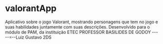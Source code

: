 # valorantApp
Aplicativo sobre o jogo Valorant, mostrando personagens que tem no jogo e suas habilidades juntamente com suas descrições. 
Desenvolvido para o módulo de PAM, da instituição ETEC PROFESSOR BASILIDES DE GODOY
-----=--Luiz Gustavo 2DS
